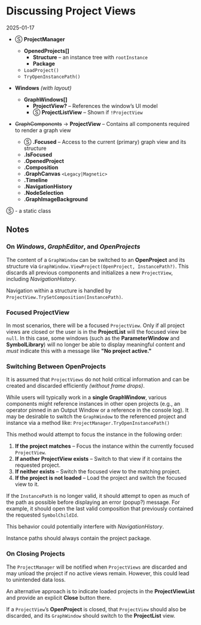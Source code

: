 ﻿# Discussing Project Views

2025-01-17

- Ⓢ **ProjectManager**
    - **OpenedProjects[]**
        - **Structure** – an instance tree with `rootInstance`
        - **Package**
    - `LoadProject()`
    - `TryOpenInstancePath()`

- **Windows** _(with layout)_
    - **GraphWindows[]**
        - **ProjectView?** – References the window’s UI model
        - Ⓢ **ProjectListView** – Shown if `!ProjectView`

- ~~GraphComponents~~ → **ProjectView** – Contains all components required to render a graph view
    - Ⓢ **.Focused** – Access to the current (primary) graph view and its structure
    - **.IsFocused**
    - **.OpenedProject**
    - **.Composition**
    - **.GraphCanvas** `<Legacy|Magnetic>`
    - **.Timeline**
    - **.NavigationHistory**
    - **.NodeSelection**
    - **.GraphImageBackground**

Ⓢ - a static class

## Notes

### **On _Windows_, _GraphEditor_, and _OpenProjects_**
The content of a `GraphWindow` can be switched to an **OpenProject** and its structure via `GraphWindow.ViewProject(OpenProject, InstancePath?)`. This discards all previous components and initializes a new `ProjectView`, including _NavigationHistory_.

Navigation within a structure is handled by `ProjectView.TrySetComposition(InstancePath)`.

### **Focused ProjectView**
In most scenarios, there will be a focused `ProjectView`. Only if all project views are closed or the user is in the **ProjectList** will the focused view be `null`. In this case, some windows (such as the **ParameterWindow** and **SymbolLibrary**) will no longer be able to display meaningful content and _must_ indicate this with a message like **"No project active."**

### **Switching Between OpenProjects**
It is assumed that `ProjectViews` do not hold critical information and can be created and discarded efficiently _(without frame drops)_.

While users will typically work in a **single GraphWindow**, various components might reference instances in other open projects (e.g., an operator pinned in an Output Window or a reference in the console log). It may be desirable to switch the `GraphWindow` to the referenced project and instance via a method like: `ProjectManager.TryOpenInstancePath()`  

This method would attempt to focus the instance in the following order:
1. **If the project matches** – Focus the instance within the currently focused `ProjectView`.
2. **If another ProjectView exists** – Switch to that view if it contains the requested project.
3. **If neither exists** – Switch the focused view to the matching project.
4. **If the project is not loaded** – Load the project and switch the focused view to it.

If the `InstancePath` is no longer valid, it should attempt to open as much of the path as possible before displaying an error (popup?) message. For example, it should open the last valid composition that previously contained the requested `SymbolChildId`.

This behavior could potentially interfere with _NavigationHistory_.

Instance paths should always contain the project package.

### **On Closing Projects**
The `ProjectManager` will be notified when `ProjectViews` are discarded and may unload the project if no active views remain. However, this could lead to unintended data loss.

An alternative approach is to indicate loaded projects in the **ProjectViewList** and provide an explicit **Close** button there.

If a `ProjectView`’s **OpenProject** is closed, that `ProjectView` should also be discarded, and its `GraphWindow` should switch to the **ProjectList** view.